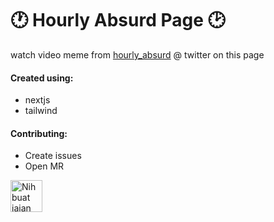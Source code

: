 # 🕐 Hourly Absurd Page 🕑

watch video meme from [hourly_absurd](https://www.twitter.com/hourly_absurd) @ twitter on this page

#### Created using:

- nextjs
- tailwind

#### Contributing:

- Create issues
- Open MR

<a href="https://www.nihbuatjajan.com/dotslashf" target="_blank"><img src="https://d4xyvrfd64gfm.cloudfront.net/buttons/default-cta.png" alt="Nih buat jajan" style="height: 51px !important;" ></a>
